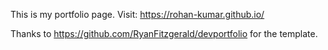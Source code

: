 This is my portfolio page. Visit: https://rohan-kumar.github.io/

Thanks to https://github.com/RyanFitzgerald/devportfolio for the template.